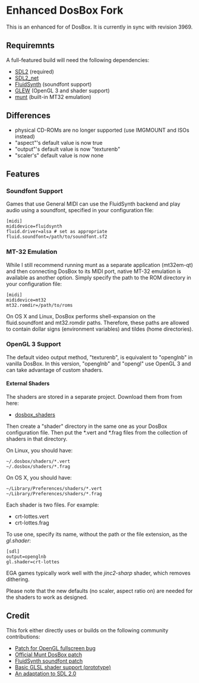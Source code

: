 # Enhanced DosBox Fork

This is an enhanced for of DosBox. It is currently in sync with revision 3969.

## Requiremnts 

A full-featured build will need the following dependencies:

* [SDL2](http://libsdl.org/download-2.0.php) (required)
* [SDL2\_net](https://www.libsdl.org/projects/SDL_net/)
* [FluidSynth](http://www.fluidsynth.org/) (soundfont support)
* [GLEW](http://glew.sourceforge.net/) (OpenGL 3 and shader support)
* [munt](http://munt.sourceforge.net/) (built-in MT32 emulation)

## Differences

* physical CD-ROMs are no longer supported (use IMGMOUNT and ISOs instead)
* "aspect"'s default value is now true
* "output"'s default value is now "texturenb"
* "scaler's" default value is now none

## Features

### Soundfont Support
	
Games that use General MIDI can use the FluidSynth backend and play audio
using a soundfont, specified in your configuration file:
	
	[midi]
	mididevice=fluidsynth
	fluid.driver=alsa # set as appropriate
	fluid.soundfont=/path/to/soundfont.sf2

### MT-32 Emulation

While I still recommend running munt as a separate application (mt32em-qt) and then
connecting DosBox to its MIDI port, native MT-32 emulation is available as another
option.  Simply specify the path to the ROM directory in your configuration file:

	[midi]
	mididevice=mt32
	mt32.romdir=/path/to/roms

On OS X and Linux, DosBox performs shell-expansion on the fluid.soundfont and
mt32.romdir paths. Therefore, these paths are allowed to contain dollar signs
(environment variables) and tildes (home directories).

### OpenGL 3 Support

The default video output method, "texturenb", is equivalent to "openglnb" in
vanilla DosBox. In this version, "openglnb" and "opengl" use OpenGL 3 and can
take advantage of custom shaders.

#### External Shaders

The shaders are stored in a separate project. Download them from from here:

* [dosbox\_shaders](https://github.com/duganchen/dosbox_shaders)

Then create a "shader" directory in the same one as your DosBox configuration file.
Then put the *.vert and *.frag files from the collection of shaders in that directory.

On Linux, you should have:

	~/.dosbox/shaders/*.vert
	~/.dosbox/shaders/*.frag

On OS X, you should have:

	~/Library/Preferences/shaders/*.vert
	~/Library/Preferences/shaders/*.frag

Each shader is two files. For example:

* crt-lottes.vert
* crt-lottes.frag

To use one, specify its name, without the path or the file extension, as the *gl.shader*:

	[sdl]
	output=openglnb
	gl.shader=crt-lottes

EGA games typically work well with the *jinc2-sharp* shader, which removes dithering.

Please note that the new defaults (no scaler, aspect ratio on) are needed for the
shaders to work as designed.

## Credit

This fork either directly uses or builds on the following community contributions:

* [Patch for OpenGL fullscreen bug](http://www.vogons.org/viewtopic.php?f=32&t=27487&start=20#p276738)
* [Official Munt DosBox patch](https://github.com/munt/munt/blob/master/DOSBox-mt32-patch/dosbox-SVN-r3892-mt32-patch.diff)
* [FluidSynth soundfont patch](http://www.vogons.org/viewtopic.php?f=32&t=27831&start=20#p385413)
* [Basic GLSL shader support (prototype)](http://www.vogons.org/viewtopic.php?f=41&t=36342&start=20#p319636)
* [An adaptation to SDL 2.0](http://www.vogons.org/viewtopic.php?f=32&t=34770&start=40#p433097)
